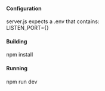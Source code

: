 #### Configuration
<p>
server.js expects a .env that contains:
<br />
LISTEN_PORT={}
</p>

#### Building
<p>
npm install
</p>

#### Running
<p>
npm run dev
</p>
